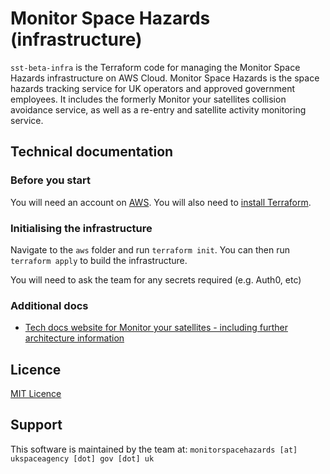 # Monitor Space Hazards (infrastructure)

`sst-beta-infra` is the Terraform code for managing the Monitor Space Hazards infrastructure on AWS Cloud. Monitor Space Hazards is the space hazards tracking service for UK operators and approved government employees. It includes the formerly Monitor your satellites collision avoidance service, as well as a re-entry and satellite activity monitoring service. 

## Technical documentation

### Before you start
You will need an account on [AWS](https://aws.amazon.com/). You will also need to [install Terraform](https://developer.hashicorp.com/terraform/install?product_intent=terraform).

### Initialising the infrastructure
Navigate to the `aws` folder and run `terraform init`. You can then run `terraform apply` to build the infrastructure.

You will need to ask the team for any secrets required (e.g. Auth0, etc)

### Additional docs
* [Tech docs website for Monitor your satellites - including further architecture information](https://mys-tech-docs.onrender.com/)

## Licence
[MIT Licence](LICENCE)

## Support
This software is maintained by the team at: `monitorspacehazards [at] ukspaceagency [dot] gov [dot] uk`
